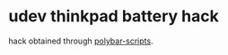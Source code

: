 # udev thinkpad battery hack

hack obtained through 
[polybar-scripts](https://github.com/x70b1/polybar-scripts/tree/master/polybar-scripts/battery-combined-udev).